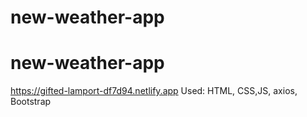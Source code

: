 # new-weather-app
# new-weather-app
https://gifted-lamport-df7d94.netlify.app
Used: HTML, CSS,JS, axios, Bootstrap
